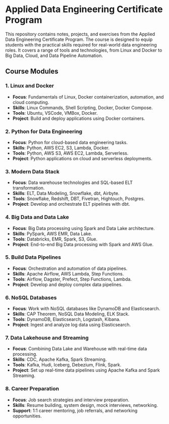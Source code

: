 # Applied Data Engineering Certificate Program

This repository contains notes, projects, and exercises from the Applied Data Engineering Certificate Program. The course is designed to equip students with the practical skills required for real-world data engineering roles. It covers a range of tools and technologies, from Linux and Docker to Big Data, Cloud, and Data Pipeline Automation.

## Course Modules

### 1. Linux and Docker
- **Focus**: Fundamentals of Linux, Docker containerization, automation, and cloud computing.
- **Skills**: Linux Commands, Shell Scripting, Docker, Docker Compose.
- **Tools**: Ubuntu, VSCode, VMBox, Docker.
- **Project**: Build and deploy applications using Docker containers.

### 2. Python for Data Engineering
- **Focus**: Python for cloud-based data engineering tasks.
- **Skills**: Python, AWS EC2, S3, Lambda, Docker.
- **Tools**: Python, AWS S3, AWS EC2, Lambda, Serverless.
- **Project**: Python applications on cloud and serverless deployments.

### 3. Modern Data Stack
- **Focus**: Data warehouse technologies and SQL-based ELT transformation.
- **Skills**: ELT, Data Modeling, Snowflake, dbt, Airbyte.
- **Tools**: Snowflake, Redshift, DBT, Fivetran, Hightouch, Postgres.
- **Project**: Develop and orchestrate ELT pipelines with dbt.

### 4. Big Data and Data Lake
- **Focus**: Big Data processing using Spark and Data Lake architecture.
- **Skills**: PySpark, AWS EMR, Data Lake.
- **Tools**: Databricks, EMR, Spark, S3, Glue.
- **Project**: End-to-end Big Data processing with Spark and AWS Glue.

### 5. Build Data Pipelines
- **Focus**: Orchestration and automation of data pipelines.
- **Skills**: Apache Airflow, AWS Lambda, Step Functions.
- **Tools**: Airflow, Dagster, Prefect, Step Functions, Lambda.
- **Project**: Develop and deploy complex data pipelines.

### 6. NoSQL Databases
- **Focus**: Work with NoSQL databases like DynamoDB and Elasticsearch.
- **Skills**: CAP Theorem, NoSQL Data Modeling, ELK Stack.
- **Tools**: DynamoDB, Elasticsearch, Logstash, Kibana.
- **Project**: Ingest and analyze log data using Elasticsearch.

### 7. Data Lakehouse and Streaming
- **Focus**: Combining Data Lake and Warehouse with real-time data processing.
- **Skills**: CDC, Apache Kafka, Spark Streaming.
- **Tools**: Kafka, Hudi, Iceberg, Debezium, Flink, Spark.
- **Project**: Set up real-time data pipelines using Apache Kafka and Spark Streaming.

### 8. Career Preparation
- **Focus**: Job search strategies and interview preparation.
- **Skills**: Resume building, system design, mock interviews, networking.
- **Support**: 1:1 career mentoring, job referrals, and networking opportunities.
